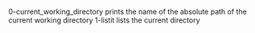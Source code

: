 0-current_working_directory prints the name of the absolute path of the current working directory
1-listit lists the current directory
